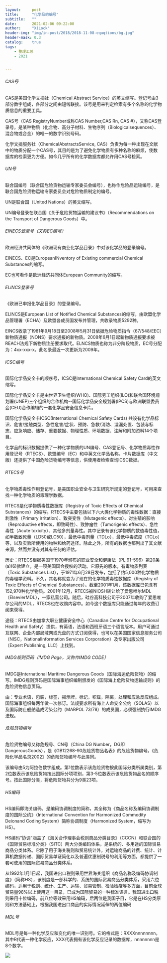 ```yaml
---
layout:     post
title:      "化学品的编号"
subtitle:   ""
date:       2021-02-06 09:22:00
author:     "XiLock"
header-img: "img/in-post/2018/2018-11-08-equqtions/bg.jpg"
header-mask: 0.3
catalog:    true
tags:
    - 整理汇总
    - 2021


---
```


###### CAS号

CAS是美国化学文摘社（Chemical Abstract Service）的英文缩写。登记号由3部分数字组成，各部分之间由短线联接。该号是用来判定检索有多个名称的化学物质信息的重要工具。

CAS号（CAS RegistryNumber或称CAS Number,CAS Rn, CAS #），又称CAS登录号，是某种物质（化合物、高分子材料、生物序列（Biologicalsequences）、混合物或合金）的唯一的数字识别号码。

化学文摘服务社（ChemicalAbstractsService, CAS）负责为每一种出现在文献中的物质分配一个CAS号，其目的是为了避免化学物质有多种名称的麻烦，使数据库的检索更为方便。如今几乎所有的化学数据库都允许用CAS号检索。


###### UN号

联合国编号（联合国危险货物运输专家委员会编号），也称作危险品运输编号，是联合国危险货物运输专家委员会对危险物质制定的编号。

UN是联合国（United Nations）的英文缩写。

UN编号登录在联合国《关于危险货物运输的建议书》（Recommendations on the Transport of Dangerous Goods）中。

###### EINECS登录号（又称EC编号）

欧洲经济共同体的《欧洲现有商业化学品目录》中对该化学品的登录编号。

EINECS、EC是EuropeanINventory of Existing commercial Chemical Substances的缩写。

EC也可看作是欧洲经济共同体European Community的缩写。

###### ELINCS登录号

《欧洲已申报化学品目录》的登录编号。

ELINCS是European List of Notified Chemical Substances的缩写，由欧盟化学品管理署（ECHA）及欧盟各成员国发布并管理，共收录物质5292种。

EINCS收录了1981年9月18日至2008年5月31日依据危险物质指令（67/548/EEC）新物质通报（NONS）要求通报的新物质。2008年6月1日起新物质通报要求被REACH法规下新物质注册要求取代。ELNCS物质也称为非分阶段物质，EC号分配为：4xx-xxx-x。此名录最近一次更新为2009年。


###### ICSC编号

国际化学品安全卡的顺序号，ICSC是International Chemical Safety Card的英文缩写。

国际化学品安全卡是由世界卫生组织(WHO)、国际劳工组织(ILO)和联合国环境规划署(UNEP)三个组织的合作机构--国际化学品安全规划署(IPCS)与欧洲联盟委员会(CEU)合作编辑的一套化学品安全信息卡片。

国际化学品安全卡ICSC(International Chemical Safety Cards) 共设有化学品标识、危害/接触类型、急性危害/症状、预防、急救/消防、溢漏处置、包装与标志、应急响应、储存、重要数据、物理性质、环境数据、注解和附加资料14个项目。

化学品的标识数据提供了一种化学物质的UN编号、CAS登记号、化学物质毒性作用登记号（RTECS）、欧盟编号（EC）和中英文化学品名称，卡片数据库（中文版）还提供了中国危险货物编号等信息，供使用者检索查询ICSC数据。

###### RTECS号

化学物质毒性作用登记号，是美国职业安全与卫生研究所规定的登记号，可用来查找一种化学物质的毒理学数据。

RTECS是化学物质毒性数据库（Registry of Toxic Effects of Chemical Substances）的缩写。RTECS中主要包括以下六大类化学物质的毒性数据：直接刺激性（Primary irritation）、致突变性（Mutagenic effects）、对生殖的影响（Reproductive effects，即致畸性）、致肿瘤性（Tumorigenic effects）、急性毒性（Acute toxicity）、其他多剂量毒性。其中记录有该化学物质的数值毒性值，如半数致死量（LD50或LC50），最低中毒剂量（TDLo），最低中毒浓度（TCLo）等，以及实验所使用的物种和给药途径。除此之外，所有的数据也都列出了其文献来源，然而并没有对其有任何的评估。

历史：RTECS根据美国于1970年颁布的职业安全和健康法（PL 91-596）第20条(a)(6)款建立，是一项美国国会授权的活动。它原先的版本，有毒物质列表（Toxic Substances List），于1971年6月28日发布，包括了约5,000种化学物质的毒理学资料。不久，其名称就变为了现在的化学物质毒性数据库（Registry of Toxic Effects of Chemical Substances）。截至2001年1月，该数据库已包含有152,970种化学物质。2001年12月，RTECS被NIOSH转让给了爱思唯尔MDL（ElsevierMDL），一家私营公司。随后，硅谷高科技公司于2007年收购了爱思唯尔公司的MDL，RTECS也在收购内容中。如今这个数据库只能通过每年的收费订阅来获得。

途径：RTECS由加拿大职业健康安全中心（Canadian Centre for Occupational Health and Safety）提供，有英语，法语和西班牙语三个语言版本。用户可通过互联网、企业内部局域网或光盘的方式订阅获得，也可以在美国国家信息服务公司（NISC，NationalInformation Services Corporation）及专家出版公司（Expert Publishing, LLC）上找到。

###### IMDG规则页码（IMDG Page，又称作IMDG CODE）

IMDG是International Maritime Dangerous Goods（国际海运危险货物）的缩写。IMDG规则页码是国际海事组织编制颁发的《国际海上危险货物运输规则》的危险货物信息页码。

由：专业术语，包装，标签，揭示牌，标记，积载，隔离，处理和应急反应组成。国际海事组织每两年做一次修订。法规要求所有海上人命安全公约（SOLAS）以及国际防止船舶造成污染公约（MARPOL 73/78）的成员国，必须强制执行IMDG法规。

###### 危险货物编号

危险货物编号又称危规号、CN号（China DG Number，DG即DangerousGoods），是《GB12268-90危险货物品名表》的危险货物编号。《危险化学品名录2002》的危险货物编号与此类同。

该编号由5为阿拉伯数字组成。第1位数表示该危险货物按此国际分类所属类别，第2位数表示该危险货物按此国际分项项别，第3-5位数表示该危险货物品名的顺序号。按此国际分类，将危险货物共分为9类23项。

###### HS编码

HS编码即海关编码，是编码协调制度的简称，其全称为《商品名称及编码协调制度的国际公约》（International Convention for Harmonized Commodity Deionand Coding System）简称协调制度（Harmonized System，缩写为HS）。

HS编码“协调”涵盖了《海关合作理事会税则商品分类目录》（CCCN）和联合国的《国际贸易标准分类》（SITC）两大分类编码体系，是系统的、多用途的国际贸易商品分类体系。它除了用于海关税则和贸易统计外，对运输商品的计费、统计、计算机数据传递、国际贸易单证简化以及普遍优惠制税号的利用等方面，都提供了一套可使用的国际贸易商品分类体系。

从1992年1月1日起，我国进出口税则采用世界海关组织《商品名称及编码协调制度》（简称HS），该制度是一部科学的、系统的国际贸易商品分类体系，采用六位编码，适用于税则、统计、生产、运输、贸易管制、检验检疫等多方面，目前全球贸易量98%以上使用这一目录，已成为国际贸易的一种标准语言。我国进出口税则采用十位编码，前八位等效采用HS编码，后两位是我国子目，它是在HS分类原则和方法基础上，根据我国进出口商品的实际情况延伸的两位编码

###### MDL号

MDL号是每一种化学反应和变化的唯一识别号。它的格式是：RXXXnnnnnnnn，其中R代表一种化学反应，XXX代表拥有该化学反应记录的数据库，nnnnnnnn是8个数字。


![](/img/wc-tail.GIF)
